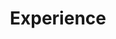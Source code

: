 ---
# An instance of the Experience widget.
# Documentation: https://wowchemy.com/docs/page-builder/
widget: experience

# This file represents a page section.
headless: true

# Order that this section appears on the page.
weight: 40

title: Experience
subtitle:

# Date format for experience
#   Refer to https://wowchemy.com/docs/customization/#date-format
date_format: Jan 2006

# Experiences.
#   Add/remove as many `experience` items below as you like.
#   Required fields are `title`, `company`, and `date_start`.
#   Leave `date_end` empty if it's your current employer.
#   Begin multi-line descriptions with YAML's `|2-` multi-line prefix.
experience:
  - title: Associate Professor
    company: "Cincinnati Childrens"
    company_url: 'http://www.cincinnatichildrens.org'
    company_logo: 
    location: Ohio
    date_start: '2009-06-15'
    date_end: ''
    description: |2-
        Responsibilities include:
        
        * Physician for youth with neurodevelopmental conditions
        * Gene therapy
        * High-density electroencephalography
        * Transcranial magnetic stimulation
        
design:
  columns: '2'
---
